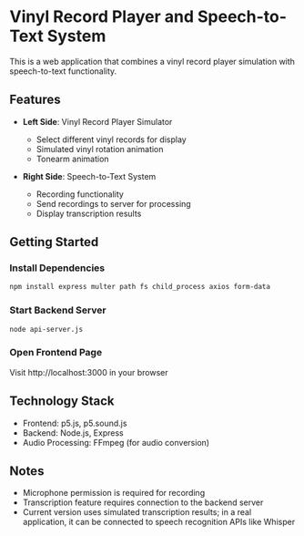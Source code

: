 # Vinyl Record Player and Speech-to-Text System

This is a web application that combines a vinyl record player simulation with speech-to-text functionality.

## Features

- **Left Side**: Vinyl Record Player Simulator
  - Select different vinyl records for display
  - Simulated vinyl rotation animation
  - Tonearm animation

- **Right Side**: Speech-to-Text System
  - Recording functionality
  - Send recordings to server for processing
  - Display transcription results

## Getting Started

### Install Dependencies

```bash
npm install express multer path fs child_process axios form-data
```

### Start Backend Server

```bash
node api-server.js
```

### Open Frontend Page

Visit http://localhost:3000 in your browser

## Technology Stack

- Frontend: p5.js, p5.sound.js
- Backend: Node.js, Express
- Audio Processing: FFmpeg (for audio conversion)

## Notes

- Microphone permission is required for recording
- Transcription feature requires connection to the backend server
- Current version uses simulated transcription results; in a real application, it can be connected to speech recognition APIs like Whisper